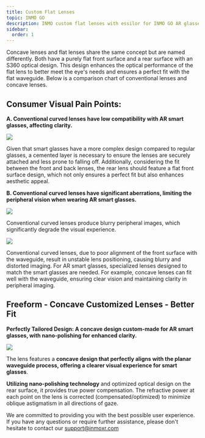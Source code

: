 ```yaml
---
title: Custom Flat Lenses
topic: INMO GO
description: INMO custom flat lenses with essilor for INMO GO AR glasses.
sidebar:
  order: 1
---
```

Concave lenses and flat lenses share the same concept but are named differently. Both have a purely flat front surface and a rear surface with an S360 optical design. This design enhances the optical performance of the flat lens to better meet the eye's needs and ensures a perfect fit with the flat waveguide. Below is a comparison chart of conventional lenses and concave lenses.

## **Consumer Visual Pain Points:**

**A. Conventional curved lenses have low compatibility with AR smart glasses, affecting clarity.**

![](public/images/go/go-custom-flat-lenses-1.png)

Given that smart glasses have a more complex design compared to regular glasses, a cemented layer is necessary to ensure the lenses are securely attached and less prone to falling off. Additionally, considering the fit between the front and back lenses, the rear lens should feature a flat front surface design, which not only ensures a perfect fit but also enhances aesthetic appeal.



**B. Conventional curved lenses have significant aberrations, limiting the peripheral vision when wearing AR smart glasses.**

![](public/images/go/go-custom-flat-lenses-2.png)

Conventional curved lenses produce blurry peripheral images, which significantly degrade the visual experience.

![](public/images/go/go-custom-flat-lenses-3.png)

Conventional curved lenses, due to poor alignment of the front surface with the waveguide, result in unstable lens positioning, causing blurry and distorted imaging. For AR smart glasses, specialized lenses designed to match the smart glasses are needed. For example, concave lenses can fit well with the waveguide, ensuring clear vision and maintaining clarity in peripheral imaging.

## **Freeform - Concave Customized Lenses - Better Fit**

**Perfectly Tailored Design: A concave design custom-made for AR smart glasses, with nano-polishing for enhanced clarity.**

![](public/images/go/go-custom-flat-lenses-4.png)

The lens features a **concave design that perfectly aligns with the planar waveguide process, offering a clearer visual experience for smart glasses**.&#x20;

**Utilizing nano-polishing technology** and optimized optical design on the rear surface, it provides true power compensation. The refractive power at each point on the lens is corrected (compensated/optimized) to minimize oblique astigmatism in all directions of gaze.



We are committed to providing you with the best possible user experience. If you have any questions or require further assistance, please don't hesitate to contact our support@inmoxr.com


